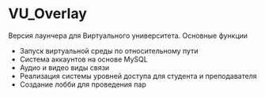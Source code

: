 # VU_Overlay
Версия лаунчера для Виртуального университета. Основные функции
  - Запуск виртуальной среды по относительному пути
  - Система аккаунтов на основе MySQL
  - Аудио и видео виды связи
  - Реализация системы уровней доступа для студента и преподавателя
  - Создание лобби для проведения пар
